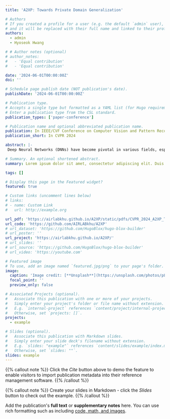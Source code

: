```yaml
---
title: 'A2XP: Towards Private Domain Generalization'

# Authors
# If you created a profile for a user (e.g. the default `admin` user), write the username (folder name) here
# and it will be replaced with their full name and linked to their profile.
authors:
  - admin
  - Hyoseok Hwang

# # Author notes (optional)
# author_notes:
#   - 'Equal contribution'
#   - 'Equal contribution'

date: '2024-06-01T00:00:00Z'
doi: ''

# Schedule page publish date (NOT publication's date).
publishDate: '2024-06-01T00:00:00Z'

# Publication type.
# Accepts a single type but formatted as a YAML list (for Hugo requirements).
# Enter a publication type from the CSL standard.
publication_types: ['paper-conference']

# Publication name and optional abbreviated publication name.
publication: In IEEE/CVF Conference on Computer Vision and Pattern Recognition 2024
publication_short: In CVPR 2024

abstract: |-
 Deep Neural Networks (DNNs) have become pivotal in various fields, especially in computer vision, outperforming previous methodologies. A critical challenge in their deployment is the bias inherent in data across different domains, such as image style and environmental conditions, leading to domain gaps. This necessitates techniques for learning general representations from biased training data, known as domain generalization. This paper presents Attend to eXpert Prompts (A2XP), a novel approach for domain generalization that preserves the privacy and integrity of the network architecture. A2XP consists of two phases: Expert Adaptation and Domain Generalization. In the first phase, prompts for each source domain are optimized to guide the model towards the optimal direction. In the second phase, two embedder networks are trained to effectively amalgamate these expert prompts, aiming for an optimal output. Our extensive experiments demonstrate that A2XP achieves state-of-the-art results over existing non-private domain generalization methods. The experimental results validate that the proposed approach not only tackles the domain generalization challenge in DNNs but also offers a privacy-preserving, efficient solution to the broader field of computer vision.

# Summary. An optional shortened abstract.
summary: Lorem ipsum dolor sit amet, consectetur adipiscing elit. Duis posuere tellus ac convallis placerat. Proin tincidunt magna sed ex sollicitudin condimentum.

tags: []

# Display this page in the Featured widget?
featured: true

# Custom links (uncomment lines below)
# links:
# - name: Custom Link
#   url: http://example.org

url_pdf: 'https://airlabkhu.github.io/A2XP/static/pdfs/CVPR_2024_A2XP_Towards_Private_Domain_Generalization.pdf'
url_code: 'https://github.com/AIRLABkhu/A2XP'
# url_dataset: 'https://github.com/HugoBlox/hugo-blox-builder'
# url_poster: ''
url_project: 'https://airlabkhu.github.io/A2XP/'
# url_slides: ''
# url_source: 'https://github.com/HugoBlox/hugo-blox-builder'
# url_video: 'https://youtube.com'

# Featured image
# To use, add an image named `featured.jpg/png` to your page's folder.
image:
  caption: 'Image credit: [**Unsplash**](https://unsplash.com/photos/pLCdAaMFLTE)'
  focal_point: ''
  preview_only: false

# Associated Projects (optional).
#   Associate this publication with one or more of your projects.
#   Simply enter your project's folder or file name without extension.
#   E.g. `internal-project` references `content/project/internal-project/index.md`.
#   Otherwise, set `projects: []`.
projects:
  - example

# Slides (optional).
#   Associate this publication with Markdown slides.
#   Simply enter your slide deck's filename without extension.
#   E.g. `slides: "example"` references `content/slides/example/index.md`.
#   Otherwise, set `slides: ""`.
slides: example
---
```


{{% callout note %}}
Click the _Cite_ button above to demo the feature to enable visitors to import publication metadata into their reference management software.
{{% /callout %}}

{{% callout note %}}
Create your slides in Markdown - click the _Slides_ button to check out the example.
{{% /callout %}}

Add the publication's **full text** or **supplementary notes** here. You can use rich formatting such as including [code, math, and images](https://docs.hugoblox.com/content/writing-markdown-latex/).
